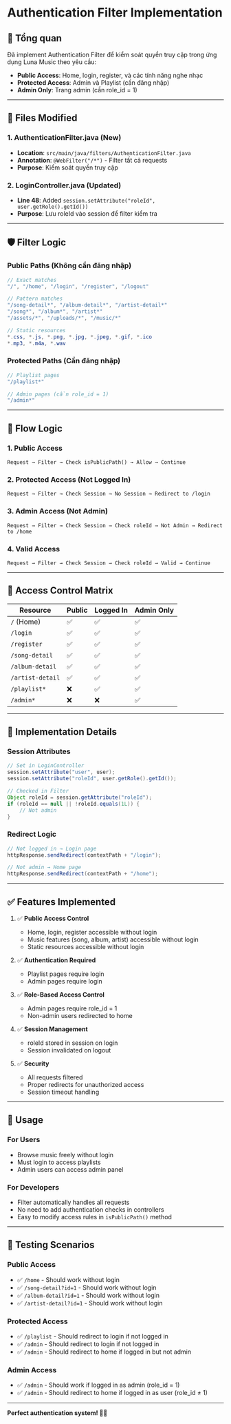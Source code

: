 # Authentication Filter Implementation

## 🔐 **Tổng quan**

Đã implement Authentication Filter để kiểm soát quyền truy cập trong ứng dụng Luna Music theo yêu cầu:

- **Public Access**: Home, login, register, và các tính năng nghe nhạc
- **Protected Access**: Admin và Playlist (cần đăng nhập)
- **Admin Only**: Trang admin (cần role_id = 1)

---

## 📁 **Files Modified**

### 1. **AuthenticationFilter.java** (New)

- **Location**: `src/main/java/filters/AuthenticationFilter.java`
- **Annotation**: `@WebFilter("/*")` - Filter tất cả requests
- **Purpose**: Kiểm soát quyền truy cập

### 2. **LoginController.java** (Updated)

- **Line 48**: Added `session.setAttribute("roleId", user.getRole().getId())`
- **Purpose**: Lưu roleId vào session để filter kiểm tra

---

## 🛡️ **Filter Logic**

### **Public Paths** (Không cần đăng nhập)

```java
// Exact matches
"/", "/home", "/login", "/register", "/logout"

// Pattern matches
"/song-detail*", "/album-detail*", "/artist-detail*"
"/song*", "/album*", "/artist*"
"/assets/*", "/uploads/*", "/music/*"

// Static resources
*.css, *.js, *.png, *.jpg, *.jpeg, *.gif, *.ico
*.mp3, *.m4a, *.wav
```

### **Protected Paths** (Cần đăng nhập)

```java
// Playlist pages
"/playlist*"

// Admin pages (cần role_id = 1)
"/admin*"
```

---

## 🔄 **Flow Logic**

### **1. Public Access**

```
Request → Filter → Check isPublicPath() → Allow → Continue
```

### **2. Protected Access (Not Logged In)**

```
Request → Filter → Check Session → No Session → Redirect to /login
```

### **3. Admin Access (Not Admin)**

```
Request → Filter → Check Session → Check roleId → Not Admin → Redirect to /home
```

### **4. Valid Access**

```
Request → Filter → Check Session → Check roleId → Valid → Continue
```

---

## 🎯 **Access Control Matrix**

| Resource         | Public | Logged In | Admin Only |
| ---------------- | ------ | --------- | ---------- |
| `/` (Home)       | ✅     | ✅        | ✅         |
| `/login`         | ✅     | ✅        | ✅         |
| `/register`      | ✅     | ✅        | ✅         |
| `/song-detail`   | ✅     | ✅        | ✅         |
| `/album-detail`  | ✅     | ✅        | ✅         |
| `/artist-detail` | ✅     | ✅        | ✅         |
| `/playlist*`     | ❌     | ✅        | ✅         |
| `/admin*`        | ❌     | ❌        | ✅         |

---

## 🔧 **Implementation Details**

### **Session Attributes**

```java
// Set in LoginController
session.setAttribute("user", user);
session.setAttribute("roleId", user.getRole().getId());

// Checked in Filter
Object roleId = session.getAttribute("roleId");
if (roleId == null || !roleId.equals(1L)) {
    // Not admin
}
```

### **Redirect Logic**

```java
// Not logged in → Login page
httpResponse.sendRedirect(contextPath + "/login");

// Not admin → Home page
httpResponse.sendRedirect(contextPath + "/home");
```

---

## ✅ **Features Implemented**

1. ✅ **Public Access Control**

   - Home, login, register accessible without login
   - Music features (song, album, artist) accessible without login
   - Static resources accessible without login

2. ✅ **Authentication Required**

   - Playlist pages require login
   - Admin pages require login

3. ✅ **Role-Based Access Control**

   - Admin pages require role_id = 1
   - Non-admin users redirected to home

4. ✅ **Session Management**

   - roleId stored in session on login
   - Session invalidated on logout

5. ✅ **Security**
   - All requests filtered
   - Proper redirects for unauthorized access
   - Session timeout handling

---

## 🚀 **Usage**

### **For Users**

- Browse music freely without login
- Must login to access playlists
- Admin users can access admin panel

### **For Developers**

- Filter automatically handles all requests
- No need to add authentication checks in controllers
- Easy to modify access rules in `isPublicPath()` method

---

## 📝 **Testing Scenarios**

### **Public Access**

- ✅ `/home` - Should work without login
- ✅ `/song-detail?id=1` - Should work without login
- ✅ `/album-detail?id=1` - Should work without login
- ✅ `/artist-detail?id=1` - Should work without login

### **Protected Access**

- ✅ `/playlist` - Should redirect to login if not logged in
- ✅ `/admin` - Should redirect to login if not logged in
- ✅ `/admin` - Should redirect to home if logged in but not admin

### **Admin Access**

- ✅ `/admin` - Should work if logged in as admin (role_id = 1)
- ✅ `/admin` - Should redirect to home if logged in as user (role_id ≠ 1)

---

**Perfect authentication system! 🔐✨**
